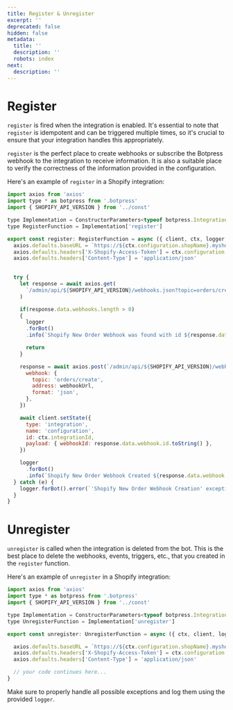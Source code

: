 ```yaml
---
title: Register & Unregister
excerpt: ''
deprecated: false
hidden: false
metadata:
  title: ''
  description: ''
  robots: index
next:
  description: ''
---
```

# Register

`register` is fired when the integration is enabled. It's essential to note that `register` is idempotent and can be triggered multiple times, so it's crucial to ensure that your integration handles this appropriately. 

`register` is the perfect place to create webhooks or subscribe the Botpress webhook to the integration to receive information. It is also a suitable place to verify the correctness of the information provided in the configuration.

Here's an example of `register` in a Shopify integration:

```javascript
import axios from 'axios'
import type * as botpress from '.botpress'
import { SHOPIFY_API_VERSION } from '../const'

type Implementation = ConstructorParameters<typeof botpress.Integration>[0]
type RegisterFunction = Implementation['register']

export const register: RegisterFunction = async ({ client, ctx, logger, webhookUrl }) => {
  axios.defaults.baseURL = `https://${ctx.configuration.shopName}.myshopify.com`
  axios.defaults.headers['X-Shopify-Access-Token'] = ctx.configuration.access_token
  axios.defaults.headers['Content-Type'] = 'application/json'

  
  try {
    let response = await axios.get(
      `/admin/api/${SHOPIFY_API_VERSION}/webhooks.json?topic=orders/create&address=${webhookUrl}`
    )

    if(response.data.webhooks.length > 0)
    {
      logger
      .forBot()
      .info(`Shopify New Order Webhook was found with id ${response.data.webhooks[0].id.toString()} for Bot ${ctx.botId}. Webhook was not created`)

      return
    }    

    response = await axios.post(`/admin/api/${SHOPIFY_API_VERSION}/webhooks.json`, {
      webhook: {
        topic: 'orders/create',
        address: webhookUrl,
        format: 'json',
      },
    })

    await client.setState({
      type: 'integration',
      name: 'configuration',
      id: ctx.integrationId,
      payload: { webhookId: response.data.webhook.id.toString() },
    })

    logger
      .forBot()
      .info(`Shopify New Order Webhook Created ${response.data.webhook.id.toString()} for Bot with Id ${ctx.botId}`)
  } catch (e) {
    logger.forBot().error(`'Shopify New Order Webhook Creation' exception ${JSON.stringify(e)}`)
  }
}
```

# Unregister

`unregister` is called when the integration is deleted from the bot. This is the best place to delete the webhooks, events, triggers, etc., that you created in the `register` function.

Here's an example of `unregister` in a Shopify integration:

```javascript
import axios from 'axios'
import type * as botpress from '.botpress'
import { SHOPIFY_API_VERSION } from '../const'

type Implementation = ConstructorParameters<typeof botpress.Integration>[0]
type UnregisterFunction = Implementation['unregister']

export const unregister: UnregisterFunction = async ({ ctx, client, logger }) => {

  axios.defaults.baseURL = `https://${ctx.configuration.shopName}.myshopify.com`
  axios.defaults.headers['X-Shopify-Access-Token'] = ctx.configuration.access_token
  axios.defaults.headers['Content-Type'] = 'application/json'

  // your code continues here...
}
```

Make sure to properly handle all possible exceptions and log them using the provided `logger`.
